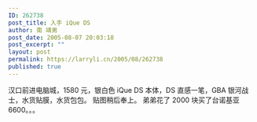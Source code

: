 ```yaml
---
ID: 262738
post_title: 入手 iQue DS
author: 南 靖男
post_date: 2005-08-07 20:03:18
post_excerpt: ""
layout: post
permalink: https://larryli.cn/2005/08/262738
published: true
---
```

汉口前进电脑城，1580 元，银白色 iQue DS 本体，DS 直感一笔，GBA 银河战士，水货贴膜，水货包包。
贴图稍后奉上。
弟弟花了 2000 块买了台诺基亚 6600。。。